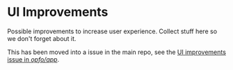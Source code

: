 # UI Improvements
Possible improvements to increase user experience. Collect stuff here so we don't forget about it.

This has been moved into a issue in the main repo, see the [UI improvements issue in _opfo/app_](https://github.com/opfo/app/issues/35).
